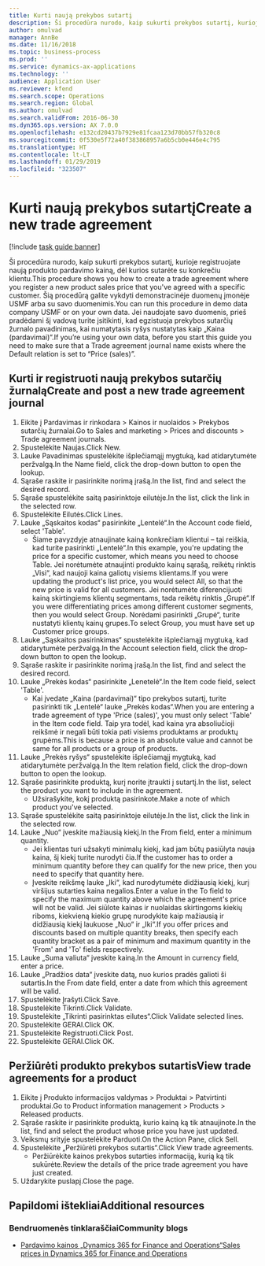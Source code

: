 ```yaml
---
title: Kurti naują prekybos sutartį
description: Ši procedūra nurodo, kaip sukurti prekybos sutartį, kurioje registruojate naują produkto pardavimo kainą, dėl kurios sutarėte su konkrečiu klientu.
author: omulvad
manager: AnnBe
ms.date: 11/16/2018
ms.topic: business-process
ms.prod: ''
ms.service: dynamics-ax-applications
ms.technology: ''
audience: Application User
ms.reviewer: kfend
ms.search.scope: Operations
ms.search.region: Global
ms.author: omulvad
ms.search.validFrom: 2016-06-30
ms.dyn365.ops.version: AX 7.0.0
ms.openlocfilehash: e132cd20437b7929e81fcaa123d70bb57fb320c8
ms.sourcegitcommit: 0f530e5f72a40f383868957a6b5cb0e446e4c795
ms.translationtype: HT
ms.contentlocale: lt-LT
ms.lasthandoff: 01/29/2019
ms.locfileid: "323507"
---
```

# <a name="create-a-new-trade-agreement"></a><span data-ttu-id="4771e-103">Kurti naują prekybos sutartį</span><span class="sxs-lookup"><span data-stu-id="4771e-103">Create a new trade agreement</span></span>

[!include [task guide banner](../../includes/task-guide-banner.md)]

<span data-ttu-id="4771e-104">Ši procedūra nurodo, kaip sukurti prekybos sutartį, kurioje registruojate naują produkto pardavimo kainą, dėl kurios sutarėte su konkrečiu klientu.</span><span class="sxs-lookup"><span data-stu-id="4771e-104">This procedure shows you how to create a trade agreement where you register a new product sales price that you've agreed with a specific customer.</span></span> <span data-ttu-id="4771e-105">Šią procedūrą galite vykdyti demonstracinėje duomenų įmonėje USMF arba su savo duomenimis.</span><span class="sxs-lookup"><span data-stu-id="4771e-105">You can run this procedure in demo data company USMF or on your own data.</span></span> <span data-ttu-id="4771e-106">Jei naudojate savo duomenis, prieš pradėdami šį vadovą turite įsitikinti, kad egzistuoja prekybos sutarčių žurnalo pavadinimas, kai numatytasis ryšys nustatytas kaip „Kaina (pardavimai)“.</span><span class="sxs-lookup"><span data-stu-id="4771e-106">If you’re using your own data, before you start this guide you need to make sure that a Trade agreement journal name exists where the Default relation is set to “Price (sales)”.</span></span>


## <a name="create-and-post-a-new-trade-agreement-journal"></a><span data-ttu-id="4771e-107">Kurti ir registruoti naują prekybos sutarčių žurnalą</span><span class="sxs-lookup"><span data-stu-id="4771e-107">Create and post a new trade agreement journal</span></span>
1. <span data-ttu-id="4771e-108">Eikite į Pardavimas ir rinkodara > Kainos ir nuolaidos > Prekybos sutarčių žurnalai.</span><span class="sxs-lookup"><span data-stu-id="4771e-108">Go to Sales and marketing > Prices and discounts > Trade agreement journals.</span></span>
2. <span data-ttu-id="4771e-109">Spustelėkite Naujas.</span><span class="sxs-lookup"><span data-stu-id="4771e-109">Click New.</span></span>
3. <span data-ttu-id="4771e-110">Lauke Pavadinimas spustelėkite išplečiamąjį mygtuką, kad atidarytumėte peržvalgą.</span><span class="sxs-lookup"><span data-stu-id="4771e-110">In the Name field, click the drop-down button to open the lookup.</span></span>
4. <span data-ttu-id="4771e-111">Sąraše raskite ir pasirinkite norimą įrašą.</span><span class="sxs-lookup"><span data-stu-id="4771e-111">In the list, find and select the desired record.</span></span>
5. <span data-ttu-id="4771e-112">Sąraše spustelėkite saitą pasirinktoje eilutėje.</span><span class="sxs-lookup"><span data-stu-id="4771e-112">In the list, click the link in the selected row.</span></span>
6. <span data-ttu-id="4771e-113">Spustelėkite Eilutės.</span><span class="sxs-lookup"><span data-stu-id="4771e-113">Click Lines.</span></span>
7. <span data-ttu-id="4771e-114">Lauke „Sąskaitos kodas“ pasirinkite „Lentelė“.</span><span class="sxs-lookup"><span data-stu-id="4771e-114">In the Account code field, select 'Table'.</span></span>
    * <span data-ttu-id="4771e-115">Šiame pavyzdyje atnaujinate kainą konkrečiam klientui – tai reiškia, kad turite pasirinkti „Lentelė“.</span><span class="sxs-lookup"><span data-stu-id="4771e-115">In this example, you're updating the price for a specific customer, which means you need to choose Table.</span></span> <span data-ttu-id="4771e-116">Jei norėtumėte atnaujinti produkto kainų sąrašą, reikėtų rinktis „Visi“, kad naujoji kaina galiotų visiems klientams.</span><span class="sxs-lookup"><span data-stu-id="4771e-116">If you were updating the product's list price, you would select All, so that the new price is valid for all customers.</span></span> <span data-ttu-id="4771e-117">Jei norėtumėte diferencijuoti kainą skirtingiems klientų segmentams, tada reikėtų rinktis „Grupė“.</span><span class="sxs-lookup"><span data-stu-id="4771e-117">If you were differentiating prices among different customer segments, then you would select Group.</span></span> <span data-ttu-id="4771e-118">Norėdami pasirinkti „Grupė“, turite nustatyti klientų kainų grupes.</span><span class="sxs-lookup"><span data-stu-id="4771e-118">To select Group, you must have set up Customer price groups.</span></span>  
8. <span data-ttu-id="4771e-119">Lauke „Sąskaitos pasirinkimas“ spustelėkite išplečiamąjį mygtuką, kad atidarytumėte peržvalgą.</span><span class="sxs-lookup"><span data-stu-id="4771e-119">In the Account selection field, click the drop-down button to open the lookup.</span></span>
9. <span data-ttu-id="4771e-120">Sąraše raskite ir pasirinkite norimą įrašą.</span><span class="sxs-lookup"><span data-stu-id="4771e-120">In the list, find and select the desired record.</span></span>
10. <span data-ttu-id="4771e-121">Lauke „Prekės kodas“ pasirinkite „Lenetelė“.</span><span class="sxs-lookup"><span data-stu-id="4771e-121">In the Item code field, select 'Table'.</span></span>
    * <span data-ttu-id="4771e-122">Kai įvedate „Kaina (pardavimai)“ tipo prekybos sutartį, turite pasirinkti tik „Lentelė“ lauke „Prekės kodas“.</span><span class="sxs-lookup"><span data-stu-id="4771e-122">When you are entering a trade agreement of type 'Price (sales)', you must only select 'Table' in the Item code field.</span></span> <span data-ttu-id="4771e-123">Taip yra todėl, kad kaina yra absoliučioji reikšmė ir negali būti tokia pati visiems produktams ar produktų grupėms.</span><span class="sxs-lookup"><span data-stu-id="4771e-123">This is because a price is an absolute value and cannot be same for all products or a group of products.</span></span>  
11. <span data-ttu-id="4771e-124">Lauke „Prekės ryšys“ spustelėkite išplečiamąjį mygtuką, kad atidarytumėte peržvalgą.</span><span class="sxs-lookup"><span data-stu-id="4771e-124">In the Item relation field, click the drop-down button to open the lookup.</span></span>
12. <span data-ttu-id="4771e-125">Sąraše pasirinkite produktą, kurį norite įtraukti į sutartį.</span><span class="sxs-lookup"><span data-stu-id="4771e-125">In the list, select the product you want to include in the agreement.</span></span>
    * <span data-ttu-id="4771e-126">Užsirašykite, kokį produktą pasirinkote.</span><span class="sxs-lookup"><span data-stu-id="4771e-126">Make a note of which product you've selected.</span></span>  
13. <span data-ttu-id="4771e-127">Sąraše spustelėkite saitą pasirinktoje eilutėje.</span><span class="sxs-lookup"><span data-stu-id="4771e-127">In the list, click the link in the selected row.</span></span>
14. <span data-ttu-id="4771e-128">Lauke „Nuo“ įveskite mažiausią kiekį.</span><span class="sxs-lookup"><span data-stu-id="4771e-128">In the From field, enter a minimum quantity.</span></span>
    * <span data-ttu-id="4771e-129">Jei klientas turi užsakyti minimalų kiekį, kad jam būtų pasiūlyta nauja kaina, šį kiekį turite nurodyti čia.</span><span class="sxs-lookup"><span data-stu-id="4771e-129">If the customer has to order a minimum quantity  before they can qualify for the new price, then you need to specify that quantity here.</span></span>  
    * <span data-ttu-id="4771e-130">Įveskite reikšmę lauke „Iki“, kad nurodytumėte didžiausią kiekį, kurį viršijus sutarties kaina negalios.</span><span class="sxs-lookup"><span data-stu-id="4771e-130">Enter a value in the To field to specify the maximum quantity above which the agreement's price will not be valid.</span></span> <span data-ttu-id="4771e-131">Jei siūlote kainas ir nuolaidas skirtingoms kiekių riboms, kiekvieną kiekio grupę nurodykite kaip mažiausią ir didžiausią kiekį laukuose „Nuo“ ir „Iki“.</span><span class="sxs-lookup"><span data-stu-id="4771e-131">If you offer prices and discounts based on multiple quantity breaks, then specify each quantity bracket as a pair of minimum and maximum quantity in the 'From' and 'To' fields respectively.</span></span>  
15. <span data-ttu-id="4771e-132">Lauke „Suma valiuta“ įveskite kainą.</span><span class="sxs-lookup"><span data-stu-id="4771e-132">In the Amount in currency field, enter a price.</span></span>
16. <span data-ttu-id="4771e-133">Lauke „Pradžios data“ įveskite datą, nuo kurios pradės galioti ši sutartis.</span><span class="sxs-lookup"><span data-stu-id="4771e-133">In the From date field, enter a date from which this agreement will be valid.</span></span>
17. <span data-ttu-id="4771e-134">Spustelėkite Įrašyti.</span><span class="sxs-lookup"><span data-stu-id="4771e-134">Click Save.</span></span>
18. <span data-ttu-id="4771e-135">Spustelėkite Tikrinti.</span><span class="sxs-lookup"><span data-stu-id="4771e-135">Click Validate.</span></span>
19. <span data-ttu-id="4771e-136">Spustelėkite „Tikrinti pasirinktas eilutes“.</span><span class="sxs-lookup"><span data-stu-id="4771e-136">Click Validate selected lines.</span></span>
20. <span data-ttu-id="4771e-137">Spustelėkite GERAI.</span><span class="sxs-lookup"><span data-stu-id="4771e-137">Click OK.</span></span>
21. <span data-ttu-id="4771e-138">Spustelėkite Registruoti.</span><span class="sxs-lookup"><span data-stu-id="4771e-138">Click Post.</span></span>
22. <span data-ttu-id="4771e-139">Spustelėkite GERAI.</span><span class="sxs-lookup"><span data-stu-id="4771e-139">Click OK.</span></span>

## <a name="view-trade-agreements-for-a-product"></a><span data-ttu-id="4771e-140">Peržiūrėti produkto prekybos sutartis</span><span class="sxs-lookup"><span data-stu-id="4771e-140">View trade agreements for a product</span></span>
1. <span data-ttu-id="4771e-141">Eikite į Produkto informacijos valdymas > Produktai > Patvirtinti produktai.</span><span class="sxs-lookup"><span data-stu-id="4771e-141">Go to Product information management > Products > Released products.</span></span>
2. <span data-ttu-id="4771e-142">Sąraše raskite ir pasirinkite produktą, kurio kainą ką tik atnaujinote.</span><span class="sxs-lookup"><span data-stu-id="4771e-142">In the list, find and select the product whose price you have just updated.</span></span>
3. <span data-ttu-id="4771e-143">Veiksmų srityje spustelėkite Parduoti.</span><span class="sxs-lookup"><span data-stu-id="4771e-143">On the Action Pane, click Sell.</span></span>
4. <span data-ttu-id="4771e-144">Spustelėkite „Peržiūrėti prekybos sutartis“.</span><span class="sxs-lookup"><span data-stu-id="4771e-144">Click View trade agreements.</span></span>
    * <span data-ttu-id="4771e-145">Peržiūrėkite kainos prekybos sutarties informaciją, kurią ką tik sukūrėte.</span><span class="sxs-lookup"><span data-stu-id="4771e-145">Review the details of the price trade agreement you have just created.</span></span>    
5. <span data-ttu-id="4771e-146">Uždarykite puslapį.</span><span class="sxs-lookup"><span data-stu-id="4771e-146">Close the page.</span></span>

## <a name="additional-resources"></a><span data-ttu-id="4771e-147">Papildomi ištekliai</span><span class="sxs-lookup"><span data-stu-id="4771e-147">Additional resources</span></span>
### <a name="community-blogs"></a><span data-ttu-id="4771e-148">Bendruomenės tinklaraščiai</span><span class="sxs-lookup"><span data-stu-id="4771e-148">Community blogs</span></span>
- [<span data-ttu-id="4771e-149">Pardavimo kainos „Dynamics 365 for Finance and Operations“</span><span class="sxs-lookup"><span data-stu-id="4771e-149">Sales prices in Dynamics 365 for Finance and Operations</span></span>](https://financefunction.tech/2018/11/14/sales-prices-in-dynamics-365-for-finance-and-operations/#sales_price_in_trade_agreements)
